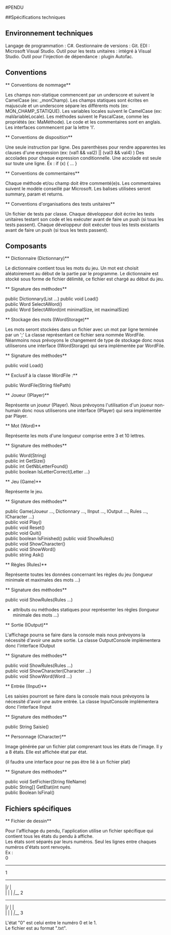 ﻿#PENDU

##Spécifications techniques

## Environnement techniques

Langage de programmation : C#.
Gestionnaire de versions : Git.
EDI : Microsoft Visual Studio.
Outil pour les tests unitaires : intégré à Visual Studio.
Outil pour l'injection de dépendance : plugin Autofac.

## Conventions

** Conventions de nommage**

Les champs non-statique commencent par un underscore et suivent le CamelCase (ex: _monChamp).
Les champs statiques sont écrites en majuscule et un underscore sépare les différents mots (ex: MON_CHAMP_STATIQUE).
Les variables locales suivent le CamelCase (ex: maVariableLocale).
Les méthodes suivent le PascalCase, comme les propriétés (ex: MaMéthode).
Le code et les commentaires sont en anglais.
Les interfaces commencent par la lettre 'I'.

** Conventions de disposition**

Une seule instruction par ligne.
Des parenthèses pour rendre apparentes les clauses d'une expression (ex: (val1 && val2) || (val3 && val4) )
Des accolades pour chaque expression conditionnelle.
Une accolade est seule sur toute une ligne.
Ex :
if (x)
{
	...
}

** Conventions de commentaires**

Chaque méthode et/ou champ doit être commenté(e)s.
Les commentaires suivent le modèle conseillé par Microsoft.
Les balises utilisées seront summary, param et returns.

** Conventions d'organisations des tests unitaires**

Un fichier de tests par classe.
Chaque développeur doit écrire les tests unitaires testant son code et les exécuter avant de faire un push (si tous les tests passent). 
Chaque développeur doit exécuter tous les tests existants avant de faire un push (si tous les tests passent).

## Composants

** Dictionnaire (Dictionnary)**

Le dictionnaire contient tous les mots du jeu. Un mot est choisit aléatoirement au début de la partie par le programme.
Le dictionnaire est stocké sous forme de fichier délimité, ce fichier est chargé au début du jeu.

** Signature des méthodes**

public Dictionnary(List<Word> ...)
public void Load()  
public Word SelectAWord()  
public Word SelectAWord(int minimalSize, int maximalSize)  

** Stockage des mots (IWordStorage)**

Les mots seront stockées dans un fichier avec un mot par ligne terminée par un ';'
La classe représentant ce fichier sera nommée WordFile.
Néanmoins nous prévoyons le changement de type de stockage donc nous utiliserons une interface (IWordStorage) qui sera implémentée par WordFile.

** Signature des méthodes**

public void Load()

** Exclusif à la classe WordFile :**

public WordFile(String filePath)

** Joueur (IPlayer)**

Représente un joueur (Player).
Nous prévoyons l'utilisation d'un joueur non-humain donc nous utiliserons une interface (IPlayer) qui sera implémentée par Player.

** Mot (Word)**

Représente les mots d'une longueur comprise entre 3 et 10 lettres.

** Signature des méthodes**

public Word(String)  
public int GetSize()  
public int GetNbLetterFound()  
public boolean IsLetterCorrect(Letter ...)  

** Jeu (Game)**

Représente le jeu.

** Signature des méthodes**

public Game(Joueur ..., Dictionnary ..., IInput ..., IOutput ..., Rules ..., ICharacter ...)  
public void Play()  
public void Reset()  
public void Quit()  
public boolean IsFinished()
public void ShowRules()  
public void ShowCharacter()  
public void ShowWord()  
public string Ask()  

** Règles (Rules)**

Représente toutes les données concernant les règles du jeu (longueur minimale et maximales des mots ...)

** Signature des méthodes**
 
public void ShowRules(Rules ...)  
+ attributs ou méthodes statiques pour représenter les règles (longueur minimale des mots ...)

** Sortie (IOutput)**

L'affichage pourra se faire dans la console mais nous prévoyons la nécessité d'avoir une autre sortie.
La classe OutputConsole implémentera donc l'interface IOutput

** Signature des méthodes**

public void ShowRules(Rules ...)  
public void ShowCharacter(Character ...)  
public void ShowWord(Word ...)  

** Entrée (IInput)**

Les saisies pourront se faire dans la console mais nous prévoyons la nécessité d'avoir une autre entrée.
La classe InputConsole implémentera donc l'interface IInput

** Signature des méthodes**

public String Saisie()

** Personnage (Character)**

Image générée par un fichier plat comprenant tous les états de l'image. Il y a 8 états.
Elle est affichée état par état.

(il faudra une interface pour ne pas être lié à un fichier plat)

** Signature des méthodes**

public void SetFichier(String fileName)  
public String[] GetEtat(int num)  
public Boolean IsFinal()  

## Fichiers spécifiques

** Fichier de dessin**

Pour l'affichage du pendu, l'application utilise un fichier spécifique qui contient tous les états du pendu à affiche.  
Les états sont séparés par leurs numéros. Seul les lignes entre chaques numéros d'états sont renvoyés.  
Ex :  
0
 
 
 
 
 
 
_____
1
 _______
 |/ 
 |  
 | 
 | 
 | 
_|___
2
 _______
 |/ |
 |  
 | 
 | 
 | 
_|___
3  

L'état "0" est celui entre le numéro 0 et le 1.  
Le fichier est au format ".txt".
